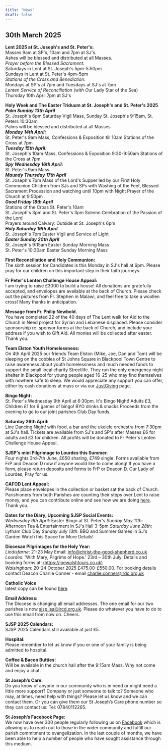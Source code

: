 ```yaml
---
title: "News"
draft: false
---
```

## 30th March 2025

**Lent 2025 at St. Joseph's and St. Peter's:**  
Masses 9am at SP's, 10am and 7pm at SJ's.  
Ashes will be blessed and distributed at all Masses.  
*Prayer before the Blessed Sacrament:*  
Saturdays in Lent at St. Joseph's 5pm-5:50pm  
Sundays in Lent at St. Peter's 4pm-5pm  
*Stations of the Cross and Benediction:*  
Mondays at SP's at 7pm and Tuesdays at SJ's at 7pm  
*Lenten Service of Reconciliation (with O*ur Lady Star of the Sea)  
Thursday 10th April 7pm at SJ's  

**Holy Week and The Easter Triduum at St. Joseph's and St. Peter's 2025**  
***Palm Sunday 13th April***  
St. Joseph's 6pm Saturday Vigil Mass, Sunday St. Joseph's 9:15am, St. Peters 10:30am  
Palms will be blessed and distributed at all Masses  
***Monday 14th April:***  
St. Peter's 9am Mass, Confessions & Exposition till 10am Stations of the Cross at 7pm  
***Tuesday 15th April:***  
St. Joseph's 10am Mass, Confessions & Exposition 9:30-9:50am Stations of the Cross at 7pm  
***Spy Wednesday 16th April:***  
St. Peter's 9am Mass  
***Maundy Thursday 17th April***  
St. Joseph's 7pm Mass of the Lord's Supper led by our First Holy Communion Children from SJs and SPs with Washing of the Feet, Blessed Sacrament Procession and watching until 10pm with Night Prayer of the Church at 9:50pm  
***Good Friday 18th April***  
Stations of the Cross St. Peter's 10am  
St. Joseph's 3pm and St. Peter's 3pm Solemn Celebration of the Passion of the Lord  
Prayers around Calvary: Outside at St. Joseph's 6pm  
***Holy Saturday 19th April***  
St. Joseph's 7pm Easter Vigil and Service of Light  
***Easter Sunday 20th April***  
St. Joseph's 9:15am Easter Sunday Morning Mass  
St. Peter's 10:30am Easter Sunday Morning Mass  

**First Reconciliation and Holy Communion:**  
The sixth session for Candidates is this Monday in SJ's hall at 6pm. Please pray for our children on this important step in their faith journeys.  

**Fr Peter's Lenten Challenge House Appeal:**  
I am trying to raise £3000 to build a house! All donations are gratefully accepted, and envelopes are available at the back of Church. Please check out the pictures from Fr. Stephen in Malawi, and feel free to take a woollen cross! Many thanks in anticipation.  

**Message from Fr. Philip Newbold.**  
You have completed 22 of the 40 days of The Lent walk for Aid to the Church in Need project for Syrian and Lebanese displaced. Please consider sponsorship re. sponsor forms at the back of Church, and include your address if you wish to Gift Aid. All monies will be collected after easter. Thank you.  

**Team Elston Youth Homelessness:**  
On 4th April 2025 our friends Team Elston (Mike, Joe, Dan and Tom) will be sleeping on the cobbles of St Johns Square in Blackpool Town Centre to raise awareness about youth homelessness and much needed funds to support the small local charity Streetlife. They run the only emergency night shelter in Blackpool for young people aged 16-25 who may find themselves with nowhere safe to sleep. We would appreciate any support you can offer, either by cash donations at mass or via our [JustGiving](https://www.justgiving.com/page/team-elston25) page.  

**Bingo Night:**  
St. Peter's Wednesday 9th April at 6:30pm. It's Bingo Night! Adults £3, Children £1 for 6 games of bingo! BYO drinks & snacks Proceeds from the evening to go to our joint parishes Club Day funds.  

**Saturday 26th April:**  
Line Dancing Night! with food, a bar and the ukelele orchestra from 7:30pm at SJ's hall. Tickets are available from SJ's and SP's after Masses £6 for adults and £3 for children. All profits will be donated to Fr Peter's Lenten Challenge House Appeal.  

**SJSP's mini Pilgrimage to Lourdes this Summer.**  
Four nights 3rd-7th June, £650 sharing, £749 single. Forms available from FrP and Deacon D now if anyone would like to come along! If you have a form, please return deposits and forms to FrP or Deacon D. Our Lady of Lourdes, Pray for us.  

**CAFOD Lent Appeal:**  
Please place envelopes in the collection or basket sat the back of Church. Parishioners from both Parishes are counting their steps over Lent to raise money, and you can contribute online and see how we are doing [here](https://parishes.walk.cafod.org.uk/fundraising/st-joseph-and-st-peters-big-lent-walk). Thank you.

**Dates for the Diary, Upcoming SJSP Social Events:**  
*Wednesday 9th April*: Easter Bingo at St. Peter's
*Sunday May 11th*: Afternoon Tea & Entertainment in SJ's Hall 3-5pm
*Saturday June 28th*: Lytham Club Day
*Sunday July 13th*: BBQ and Summer Games in SJ's Garden
Watch this Space for More Details!

**Diocesan Pilgrimages for the Holy Year:**  
*Lindisfarne*: 21-23 May Email: [info@christ-the-good-shepherd.co.uk](mailto:info@christ-the-good-shepherd.co.uk)  
*Lourdes*: 'With Mary, Pilgrims of Hope.' 23rd – 30th July. Details and booking forms at: [(https://joewalshtours.co.uk)](https://joewalshtours.co.uk)  
*Walsingham*: 20-24 October 2025 £475.00-£550.00. For booking details contact Deacon Charlie Conner - email [charlie.conner@lrdc.org.uk](mailto:charlie.conner@lrdc.org.uk)  

**Catholic Voice**  
latest copy can be found [here](https://issuu.com/cathcom/docs/lancaster_voice_march_2025).

**Email Address:**  
The Diocese is changing all email addresses. The one email for our two parishes is now [sjsp.lsa@lrcd.org.uk](mailto:sjsp.lsa@lrcd.org.uk). Please do whatever you have to do to use this email from now on. Cheers.  

**SJSP 2025 Calendars:**  
SJSP 2025 Calendars still available at just £5.  

**Hospital:**  
Please remember to let us know if you or one of your family is being admitted to hospital.

**Coffee & Bacon Butties:**  
Will be available in the church hall after the 9:15am Mass. Why not come and enjoy a chat.

**St Joseph’s Care:**  
Do you know of anyone in our community who is in need or might need a little more support? Company or just someone to talk to? Someone who may, at times, need help with things? Please let us know and we can contact them. Or you can give them our St Joseph’s Care phone number so they can contact us: Tel: 07840112265.

**St Joseph’s Facebook Page:**  
We now have over 300 people regularly following us on [Facebook](https://www.facebook.com/pages/St-Josephs-Roman-Catholic-Church-Ansdell/230000653837017) which is allowing us to reach out to those in the wider community and fulfill our parish commitment to evangelization. In the last couple of months, we have been able to help a number of people who have sought assistance through this medium.
